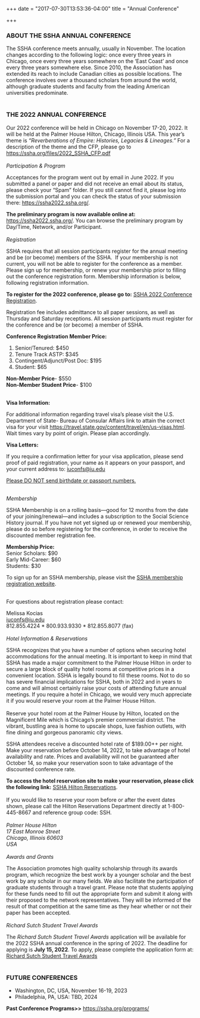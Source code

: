 +++
date = "2017-07-30T13:53:36-04:00"
title = "Annual Conference"

+++

### **ABOUT THE SSHA ANNUAL CONFERENCE**  

The SSHA conference meets annually, usually in November. The location changes according to the following logic: once every three years in Chicago, once every three years somewhere on the ‘East Coast’ and once every three years somewhere else. Since 2010, the Association has extended its reach to include Canadian cities as possible locations. The conference involves over a thousand scholars from around the world, although graduate students and faculty from the leading American universities predominate.  
<br />  

### **THE 2022 ANNUAL CONFERENCE**  

Our 2022 conference will be held in Chicago on November 17-20, 2022.  It will be held at the Palmer House Hilton, Chicago, Illinois USA. This year’s theme is <i>“Reverberations of Empire: Histories, Legacies & Lineages.”</i> For a description of the theme and the CFP, please go to https://ssha.org/files/2022_SSHA_CFP.pdf  
<br />
<i>Participation & Program</i>   

Acceptances for the program went out by email in June 2022. If you submitted a panel or paper and did not receive an email about its status, please check your “Spam” folder. If you still cannot find it, please log into the submission portal and you can check the status of your submission there: https://ssha2022.ssha.org/.  

**The preliminary program is now available online at:** https://ssha2022.ssha.org/. You can browse the preliminary program by Day/Time, Network, and/or Participant.   
<br />
<i>Registration</i>

SSHA requires that all session participants register for the annual meeting and be (or become) members of the SSHA.  If your membership is not current, you will not be able to register for the conference as a member.  Please sign up for membership, or renew your membership prior to filling out the conference registration form. Membership information is below, following registration information.  

**To register for the 2022 conference, please go to:** <a href="https://indianauniv.ungerboeck.com/prod/emc00/register.aspx?OrgCode=10&EvtID=10985&AppCode=REG&CC=122080803651" target="_blank">SSHA 2022 Conference Registration</a>.  

Registration fee includes admittance to all paper sessions, as well as Thursday and Saturday receptions. All session participants must register for the conference and be (or become) a member of SSHA.  

**Conference Registration Member Price:**  
1. Senior/Tenured: $450  
2. Tenure Track ASTP: $345  
3. Contingent/Adjunct/Post Doc: $195  
4. Student: $65  
 
**Non-Member Price**- $550  
**Non-Member Student Price**- $100  
<br />

**Visa Information:**  

For additional information regarding travel visa’s please visit the U.S. Department of State- Bureau of Consular Affairs link to attain the correct visa for your visit https://travel.state.gov/content/travel/en/us-visas.html. Wait times vary by point of origin. Please plan accordingly.

**Visa Letters:**  

If you require a confirmation letter for your visa application, please send proof of paid registration, your name as it appears on your passport, and your current address to: 
<iuconfs@iu.edu> 

<u>Please DO NOT send birthdate or passport numbers.</u>  

<br />
<i>Membership</i>  

SSHA Membership is on a rolling basis—good for 12 months from the date of your joining/renewal—and includes a subscription to the Social Science History journal. If you have not yet signed up or renewed your membership, please do so before registering for the conference, in order to receive the discounted member registration fee.  
 
**Membership Price:**  
Senior Scholars: $90  
Early Mid-Career: $60  
Students: $30  

To sign up for an SSHA membership, please visit the <a href="https://indianauniv-web.ungerboeck.com/mbd/mbd_p23_add_member.aspx?oc=10&cc=SSHA-MEMBER" target="_blank">SSHA membership registration website</a>.  

&emsp;  
For questions about registration please contact:  

Melissa Kocias  
<iuconfs@iu.edu>  
812.855.4224 * 800.933.9330 * 812.855.8077 (fax) 
<br />  
<i>Hotel Information & Reservations</i>  

SSHA recognizes that you have a number of options when securing hotel accommodations for the annual meeting.  It is important to keep in mind that SSHA has made a major commitment to the Palmer House Hilton in order to secure a large block of quality hotel rooms at competitive prices in a convenient location.  SSHA is legally bound to fill these rooms.  Not to do so has severe financial implications for SSHA, both in 2022 and in years to come and will almost certainly raise your costs of attending future annual meetings.  If you require a hotel in Chicago, we would very much appreciate it if you would reserve your room at the Palmer House Hilton.   
&emsp;  
Reserve your hotel room at the Palmer House by Hilton, located on the Magnificent Mile which is Chicago’s premier commercial district. The vibrant, bustling area is home to upscale shops, luxe fashion outlets, with fine dining and gorgeous panoramic city views.  

SSHA attendees receive a discounted hotel rate of $189.00++ per night. Make your reservation before October 14, 2022, to take advantage of hotel availability and rate. Prices and availability will not be guaranteed after October 14, so make your reservation soon to take advantage of the discounted conference rate.  

**To access the hotel reservation site to make your reservation, please click the following link:** <a href="https://book.passkey.com/event/50326880/owner/1455/home" target="_blank">SSHA Hilton Reservations</a>.  
&emsp;  
If you would like to reserve your room before or after the event dates shown, please call the Hilton Reservations Department directly at 1-800-445-8667 and reference group code: SSH.    
&emsp;  
<i>Palmer House Hilton  
17 East Monroe Street  
Chicago, Illinois 60603  
USA</i>  
<br />
<i>Awards and Grants</i>  

The Association promotes high quality scholarship through its awards program, which recognize the best work by a younger scholar and the best work by any scholar in our many fields. We also facilitate the participation of graduate students through a travel grant. Please note that students applying for these funds need to fill out the appropriate form and submit it along with their proposed to the network representatives. They will be informed of the result of that competition at the same time as they hear whether or not their paper has been accepted.  
<br />
<i>Richard Sutch Student Travel Awards</i>  

The _Richard Sutch Student Travel Awards_ application will be available for the 2022 SSHA annual conference in the spring of 2022. The deadline for applying is **July 15, 2022**. To apply, please complete the application form at: <a href="https://forms.gle/4rWx4wKiv5rxWAbY9" target="_blank">Richard Sutch Student Travel Awards</a>  
<br />
### **FUTURE CONFERENCES**  

- Washington, DC, USA, November 16-19, 2023  
- Philadelphia, PA, USA: TBD, 2024

**Past Conference Programs>>** https://ssha.org/programs/  